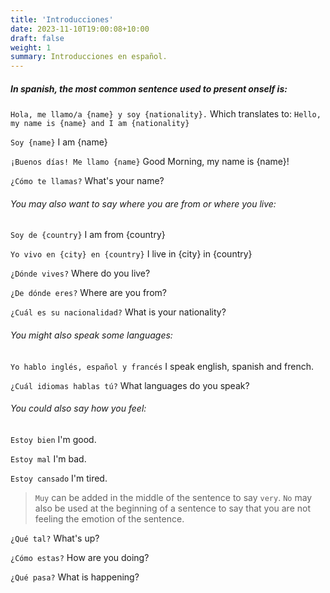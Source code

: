 ```yaml
---
title: 'Introducciones'
date: 2023-11-10T19:00:08+10:00
draft: false
weight: 1
summary: Introducciones en español.
---
```


##### In spanish, the most common sentence used to present onself is:

`Hola, me llamo/a {name} y soy {nationality}.`
Which translates to: `Hello, my name is {name} and I am {nationality}`

`Soy {name}`
I am {name}

`¡Buenos días! Me llamo {name}`
Good Morning, my name is {name}!

`¿Cómo te llamas?`
What's your name?

###### You may also want to say where you are from or where you live:

`Soy de {country}`
I am from {country}

`Yo vivo en {city} en {country}`
I live in {city} in {country}

`¿Dónde vives?`
Where do you live?

`¿De dónde eres?`
Where are you from?

`¿Cuál es su nacionalidad?`
What is your nationality?

###### You might also speak some languages:

`Yo hablo inglés, español y francés`
I speak english, spanish and french.

`¿Cuál idiomas hablas tú?`
What languages do you speak?

###### You could also say how you feel:

`Estoy bien`
I'm good.

`Estoy mal`
I'm bad.

`Estoy cansado`
I'm tired.

> `Muy` can be added in the middle of the sentence to say `very`. `No` may also be used at the beginning of a sentence to say that you are not feeling the emotion of the sentence.

`¿Qué tal?`
What's up?

`¿Cómo estas?`
How are you doing?

`¿Qué pasa?`
What is happening?